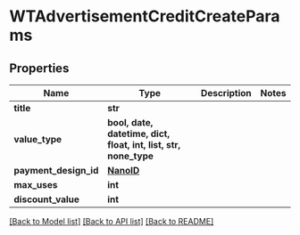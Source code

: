 # WTAdvertisementCreditCreateParams


## Properties
Name | Type | Description | Notes
------------ | ------------- | ------------- | -------------
**title** | **str** |  | 
**value_type** | **bool, date, datetime, dict, float, int, list, str, none_type** |  | 
**payment_design_id** | [**NanoID**](NanoID.md) |  | 
**max_uses** | **int** |  | 
**discount_value** | **int** |  | 

[[Back to Model list]](../README.md#documentation-for-models) [[Back to API list]](../README.md#documentation-for-api-endpoints) [[Back to README]](../README.md)


